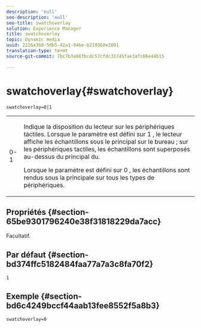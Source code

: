 ```yaml
---
description: 'null'
seo-description: 'null'
seo-title: swatchoverlay
solution: Experience Manager
title: swatchoverlay
topic: Dynamic media
uuid: 2226a368-5db5-42a1-94be-b219560e3891
translation-type: tm+mt
source-git-commit: 7bc7b3a86fbcdc57cfdc31745fae3afc06e44b15

---
```



# swatchoverlay{#swatchoverlay}

`swatchoverlay=0|1`

<table id="table_9B98C97485DD4DEB8A6ECBCE8DF6B886"> 
 <tbody> 
  <tr> 
   <td colname="col1"> <p> <span class="codeph"> 0-1 </span> </p> </td> 
   <td colname="col2"> <p>Indique la disposition du lecteur sur les périphériques tactiles. Lorsque le paramètre est défini sur <span class="codeph"> 1 </span>, le lecteur affiche les échantillons sous le principal sur le bureau ; sur les périphériques tactiles, les échantillons sont superposés au-dessus du  principal du. </p> <p>Lorsque le paramètre est défini sur <span class="codeph"> 0 </span>, les échantillons sont rendus sous la  principale sur tous les types de périphériques. </p> </td> 
  </tr> 
 </tbody> 
</table>

## Propriétés {#section-65be9301796240e38f31818229da7acc}

Facultatif.

## Par défaut {#section-bd374ffc5182484faa77a7a3c8fa70f2}

`1`

## Exemple {#section-bd6c4249bccf44aab13fee8552f5a8b3}

`swatchoverlay=0`
